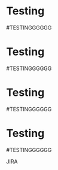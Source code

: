 # Testing
#TESTINGGGGGG
# Testing
#TESTINGGGGGG
# Testing
#TESTINGGGGGG
# Testing
#TESTINGGGGGG


JIRA
